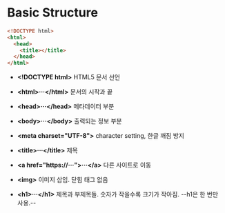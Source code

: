# Basic Structure
```html
<!DOCTYPE html>
<html>
  <head>
    <title></title>
  </head>
</html>
```

- **\<!DOCTYPE html>** HTML5 문서 선언
- **\<html>···\</html>** 문서의 시작과 끝
- **\<head>···\</head>** 메타데이터 부분
- **\<body>···\</body>** 출력되는 정보 부분

- **\<meta charset="UTF-8">** character setting, 한글 깨짐 방지
- **\<title>···\</title>** 제목
- **\<a href="https://···">···\</a>** 다른 사이트로 이동
- **\<img>** 이미지 삽입. 닫힘 태그 없음
- **\<h1>···\</h1>** 제목과 부제목들. 숫자가 작을수록 크기가 작아짐. --h1은 한 번만 사용.--
